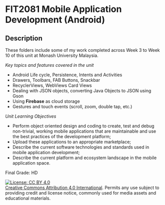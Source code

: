 # FIT2081 Mobile Application Development (Android)

## Description
These folders include some of my work completed across Week 3 to Week 10 of this unit at Monash University Malaysia. 

*Key topics and features covered in the unit*

- Android Life cycle, Persistence, Intents and Activities
- Drawers, Toolbars, FAB Buttons, Snackbar
- RecyclerViews, WebViews Card Views
- Dealing with JSON objects, converting Java Objects to JSON using Gson
- Using **Firebase** as cloud storage
- Gestures and touch events (scroll, zoom, double tap, etc.)

*Unit Learning Objectives*

- Perform object oriented design and coding to create, test and debug non-trivial, working mobile applications that are maintainable and use the best practices of the development platform;
- Upload these applications to an appropriate marketplace;
- Describe the current software technologies and standards used in mobile application development;
- Describe the current platform and ecosystem landscape in the mobile application space.

Final Grade: HD

[![License: CC BY 4.0](https://img.shields.io/badge/License-CC%20BY%204.0-lightgrey.svg)](https://creativecommons.org/licenses/by/4.0/)
<br> [Creative Commons Attribution 4.0 International](https://creativecommons.org/licenses/by/4.0/). Permits any use subject to providing credit and license notice, commonly used for media assets and educational materials. 
